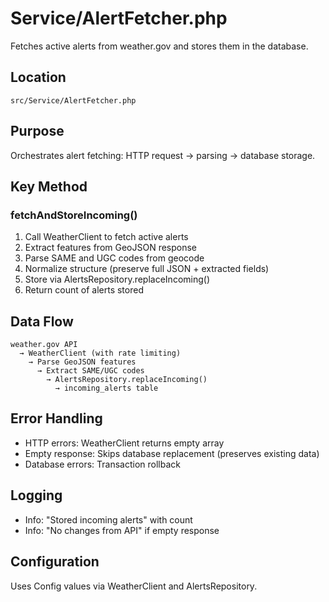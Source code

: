 # Service/AlertFetcher.php

Fetches active alerts from weather.gov and stores them in the database.

## Location
`src/Service/AlertFetcher.php`

## Purpose
Orchestrates alert fetching: HTTP request → parsing → database storage.

## Key Method

### fetchAndStoreIncoming()
1. Call WeatherClient to fetch active alerts
2. Extract features from GeoJSON response
3. Parse SAME and UGC codes from geocode
4. Normalize structure (preserve full JSON + extracted fields)
5. Store via AlertsRepository.replaceIncoming()
6. Return count of alerts stored

## Data Flow
```
weather.gov API
  → WeatherClient (with rate limiting)
    → Parse GeoJSON features
      → Extract SAME/UGC codes
        → AlertsRepository.replaceIncoming()
          → incoming_alerts table
```

## Error Handling
- HTTP errors: WeatherClient returns empty array
- Empty response: Skips database replacement (preserves existing data)
- Database errors: Transaction rollback

## Logging
- Info: "Stored incoming alerts" with count
- Info: "No changes from API" if empty response

## Configuration
Uses Config values via WeatherClient and AlertsRepository.
